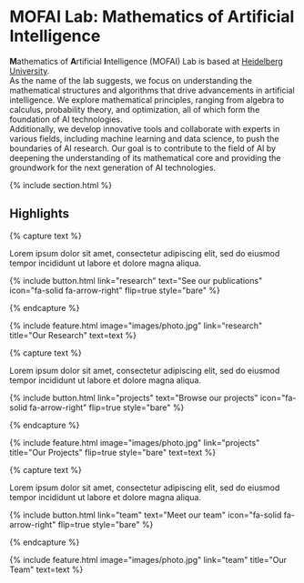 ---
---


# MOFAI Lab: Mathematics of Artificial Intelligence

**M**athematics of **A**rtificial **I**ntelligence (MOFAI) Lab is based at [Heidelberg University](https://www.uni-heidelberg.de/en).  
As the name of the lab suggests, we focus on understanding the mathematical structures and algorithms that drive advancements in artificial intelligence. 
We explore mathematical principles, ranging from algebra to calculus, probability theory, and optimization, all of which form the foundation of AI technologies.  
Additionally, we develop innovative tools and collaborate with experts in various fields, including machine learning and data science, to push the boundaries of AI research.
Our goal is to contribute to the field of AI by deepening the understanding of its mathematical core and providing the groundwork for the next generation of AI technologies.




{% include section.html %}

## Highlights

{% capture text %}

Lorem ipsum dolor sit amet, consectetur adipiscing elit, sed do eiusmod tempor incididunt ut labore et dolore magna aliqua.

{%
  include button.html
  link="research"
  text="See our publications"
  icon="fa-solid fa-arrow-right"
  flip=true
  style="bare"
%}

{% endcapture %}

{%
  include feature.html
  image="images/photo.jpg"
  link="research"
  title="Our Research"
  text=text
%}

{% capture text %}

Lorem ipsum dolor sit amet, consectetur adipiscing elit, sed do eiusmod tempor incididunt ut labore et dolore magna aliqua.

{%
  include button.html
  link="projects"
  text="Browse our projects"
  icon="fa-solid fa-arrow-right"
  flip=true
  style="bare"
%}

{% endcapture %}

{%
  include feature.html
  image="images/photo.jpg"
  link="projects"
  title="Our Projects"
  flip=true
  style="bare"
  text=text
%}

{% capture text %}

Lorem ipsum dolor sit amet, consectetur adipiscing elit, sed do eiusmod tempor incididunt ut labore et dolore magna aliqua.

{%
  include button.html
  link="team"
  text="Meet our team"
  icon="fa-solid fa-arrow-right"
  flip=true
  style="bare"
%}

{% endcapture %}

{%
  include feature.html
  image="images/photo.jpg"
  link="team"
  title="Our Team"
  text=text
%}

